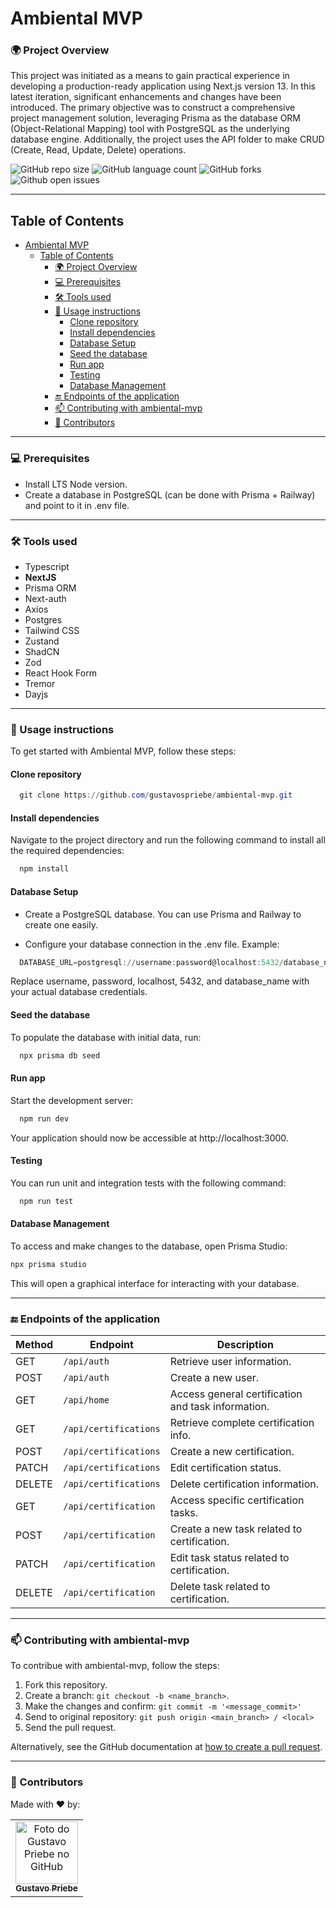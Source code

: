 # Ambiental MVP

### 🌍 Project Overview
This project was initiated as a means to gain practical experience in developing a production-ready application using Next.js version 13. In this latest iteration, significant enhancements and changes have been introduced. The primary objective was to construct a comprehensive project management solution, leveraging Prisma as the database ORM (Object-Relational Mapping) tool with PostgreSQL as the underlying database engine. Additionally, the project uses the API folder to make CRUD (Create, Read, Update, Delete) operations.


<!--- https://shields.io --->

![GitHub repo size](https://img.shields.io/github/repo-size/gustavospriebe/ambiental-mvp?style=for-the-badge)
![GitHub language count](https://img.shields.io/github/languages/count/gustavospriebe/ambiental-mvp?style=for-the-badge)
![GitHub forks](https://img.shields.io/github/forks/gustavospriebe/ambiental-mvp?style=for-the-badge)
![Github open issues](https://img.shields.io/github/issues/gustavospriebe/ambiental-mvp?style=for-the-badge)

<!--- #################### mudar imagem exemplo #################### --->
___
## Table of Contents
- [Ambiental MVP](#ambiental-mvp)
  - [Table of Contents](#table-of-contents)
    - [🌍 Project Overview](#-project-overview)
    - [💻 Prerequisites](#-prerequisites)
    - [🛠 Tools used](#-tools-used)
    - [🚀 Usage instructions](#-usage-instructions)
      - [Clone repository](#clone-repository)
      - [Install dependencies](#install-dependencies)
      - [Database Setup](#database-setup)
      - [Seed the database](#seed-the-database)
      - [Run app](#run-app)
      - [Testing](#testing)
      - [Database Management](#database-management)
    - [🔚 Endpoints of the application](#-endpoints-of-the-application)
    - [📫 Contributing with ambiental-mvp](#-contributing-with-ambiental-mvp)
    - [🤝 Contributors](#-contributors)

___
### 💻 Prerequisites

- Install LTS Node version.
- Create a database in PostgreSQL (can be done with Prisma + Railway) and point to it in .env file.

<!--- #################### mudar pré-requisitos  ####################--->
___
### 🛠 Tools used

- Typescript
- <b>NextJS</b>
- Prisma ORM
- Next-auth
- Axios
- Postgres
- Tailwind CSS
- Zustand
- ShadCN
- Zod
- React Hook Form
- Tremor
- Dayjs

<!--- #################### mudar ferramentas #################### --->

___

### 🚀 Usage instructions

To get started with Ambiental MVP, follow these steps:

#### Clone repository

```powershell
  git clone https://github.com/gustavospriebe/ambiental-mvp.git
```

#### Install dependencies
Navigate to the project directory and run the following command to install all the required dependencies:

```powershell
  npm install
```

#### Database Setup
- Create a PostgreSQL database. You can use Prisma and Railway to create one easily.

- Configure your database connection in the .env file. Example:

```powershell
  DATABASE_URL=postgresql://username:password@localhost:5432/database_name
```
Replace username, password, localhost, 5432, and database_name with your actual database credentials.

#### Seed the database
To populate the database with initial data, run:

```powershell
  npx prisma db seed
```

#### Run app
Start the development server:

```powershell
  npm run dev
```
Your application should now be accessible at http://localhost:3000.

#### Testing
You can run unit and integration tests with the following command:


```powershell
  npm run test
```

#### Database Management
To access and make changes to the database, open Prisma Studio:

```powershell
npx prisma studio
```
This will open a graphical interface for interacting with your database.

---

### 🔚 Endpoints of the application

| Method | Endpoint              | Description                                        |
| ------ | --------------------- | -------------------------------------------------- |
| GET    | `/api/auth`           | Retrieve user information.                         |
| POST   | `/api/auth`           | Create a new user.                                 |
| GET    | `/api/home`           | Access general certification and task information. |
| GET    | `/api/certifications` | Retrieve complete certification info.              |
| POST   | `/api/certifications` | Create a new certification.                        |
| PATCH  | `/api/certifications` | Edit certification status.                         |
| DELETE | `/api/certifications` | Delete certification information.                  |
| GET    | `/api/certification`  | Access specific certification tasks.               |
| POST   | `/api/certification`  | Create a new task related to certification.        |
| PATCH  | `/api/certification`  | Edit task status related to certification.         |
| DELETE | `/api/certification`  | Delete task related to certification.              |

___

### 📫 Contributing with ambiental-mvp

To contribue with ambiental-mvp, follow the steps:

1. Fork this repository.
2. Create a branch: `git checkout -b <name_branch>`.
3. Make the changes and confirm: `git commit -m '<message_commit>'`
4. Send to original repository: `git push origin <main_branch> / <local>`
5. Send the pull request.

Alternatively, see the GitHub documentation at [how to create a pull request](https://help.github.com/en/github/collaborating-with-issues-and-pull-requests/creating-a-pull-request).
___
### 🤝 Contributors

Made with ❤️ by:

<table>
  <tr>
    <td align="center">
      <a href="#">
        <img src="https://github.com/gustavospriebe.png" width="100px;" alt="Foto do Gustavo Priebe no GitHub"/><br>
        <sub>
          <b>Gustavo Priebe</b>
        </sub>
      </a>
    </td>
  </tr>
</table>

